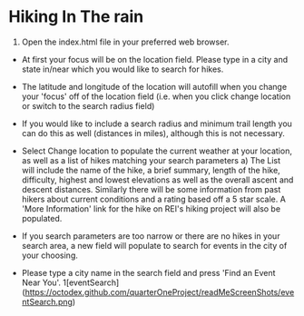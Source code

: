 # Hiking In The rain

1. Open the index.html file in your preferred web browser.
  - At first your focus will be on the location field. Please type in a city and state in/near which you would like to search for hikes.
  - The latitude and longitude of the location will autofill when you change your 'focus' off of the location field (i.e. when you click change location or switch to the search radius field)
  - If you would like to include a search radius and minimum trail length you can do this as well (distances in miles), although this is not necessary.
  - Select Change location to populate the current weather at your location, as well as a list of hikes matching your search parameters
    a) The List will include the name of the hike, a brief summary, length of the hike, difficulty, highest and lowest elevations as well as the overall ascent and descent distances. Similarly there will be some information from past hikers about current conditions and a rating based off a 5 star scale. A 'More Information' link for the hike on REI's hiking project will also be populated.

  - If you search parameters are too narrow or there are no hikes in your search area, a new field will populate to search for events in the city of your choosing.

  - Please type a city name in the search field and press 'Find an Event Near You'.
  1[eventSearch]
  (https://octodex.github.com/quarterOneProject/readMeScreenShots/eventSearch.png)

